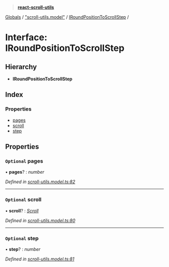 > **[react-scroll-utils](../README.md)**

[Globals](../globals.md) / ["scroll-utils.model"](../modules/_scroll_utils_model_.md) / [IRoundPositionToScrollStep](_scroll_utils_model_.iroundpositiontoscrollstep.md) /

# Interface: IRoundPositionToScrollStep

## Hierarchy

* **IRoundPositionToScrollStep**

## Index

### Properties

* [pages](_scroll_utils_model_.iroundpositiontoscrollstep.md#optional-pages)
* [scroll](_scroll_utils_model_.iroundpositiontoscrollstep.md#optional-scroll)
* [step](_scroll_utils_model_.iroundpositiontoscrollstep.md#optional-step)

## Properties

### `Optional` pages

• **pages**? : *number*

*Defined in [scroll-utils.model.ts:82](https://github.com/jan-rycko/react-scroll-utils/blob/45edc1c/src/scroll-utils.model.ts#L82)*

___

### `Optional` scroll

• **scroll**? : *[Scroll](../enums/_scroll_utils_model_.scroll.md)*

*Defined in [scroll-utils.model.ts:80](https://github.com/jan-rycko/react-scroll-utils/blob/45edc1c/src/scroll-utils.model.ts#L80)*

___

### `Optional` step

• **step**? : *number*

*Defined in [scroll-utils.model.ts:81](https://github.com/jan-rycko/react-scroll-utils/blob/45edc1c/src/scroll-utils.model.ts#L81)*